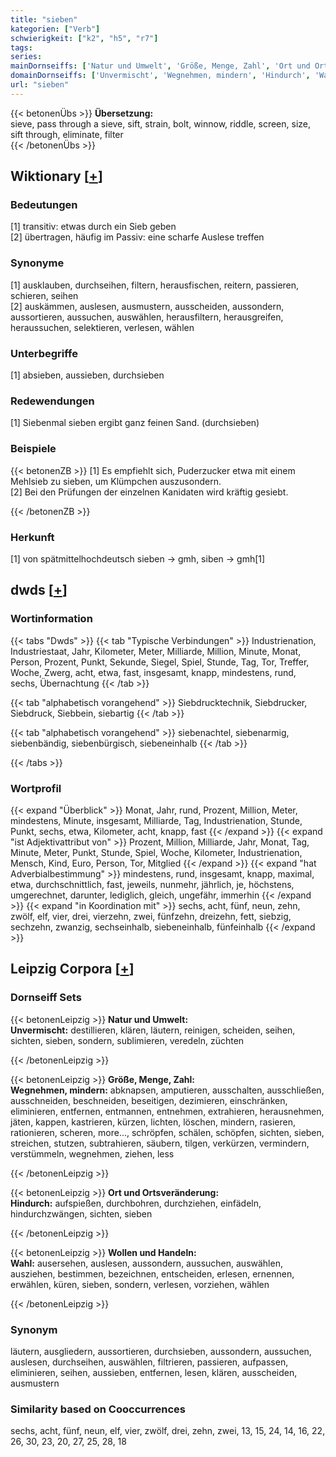 ```yaml
---
title: "sieben"
kategorien: ["Verb"]
schwierigkeit: ["k2", "h5", "r7"]
tags:
series:
mainDornseiffs: ['Natur und Umwelt', 'Größe, Menge, Zahl', 'Ort und Ortsveränderung', 'Wollen und Handeln']
domainDornseiffs: ['Unvermischt', 'Wegnehmen, mindern', 'Hindurch', 'Wahl']
url: "sieben"
---
```


{{< betonenÜbs >}}
**Übersetzung:**  
sieve, pass through a sieve, sift, strain, bolt, winnow, riddle, screen, size, sift through, eliminate, filter  
{{< /betonenÜbs >}}

## Wiktionary [[+](https://de.wiktionary.org/wiki/sieben)]

### Bedeutungen
[1] transitiv: etwas durch ein Sieb geben  
[2] übertragen, häufig im Passiv: eine scharfe Auslese treffen  

### Synonyme
[1] ausklauben, durchseihen, filtern, herausfischen, reitern, passieren, schieren, seihen  
[2] auskämmen, auslesen, ausmustern, ausscheiden, aussondern, aussortieren, aussuchen, auswählen, herausfiltern, herausgreifen, heraussuchen, selektieren, verlesen, wählen  

### Unterbegriffe
[1] absieben, aussieben, durchsieben  

### Redewendungen
[1] Siebenmal sieben ergibt ganz feinen Sand. (durchsieben)  

### Beispiele
{{< betonenZB >}}
[1] Es empfiehlt sich, Puderzucker etwa mit einem Mehlsieb zu sieben, um Klümpchen auszusondern.  
[2] Bei den Prüfungen der einzelnen Kanidaten wird kräftig gesiebt.  

{{< /betonenZB >}}
### Herkunft
[1] von spätmittelhochdeutsch sieben → gmh, siben → gmh[1]  



## dwds [[+](https://www.dwds.de/wb/sieben)]

### Wortinformation
{{< tabs "Dwds" >}}
{{< tab "Typische Verbindungen" >}}
Industrienation, Industriestaat, Jahr, Kilometer, Meter, Milliarde, Million, Minute, Monat, Person, Prozent, Punkt, Sekunde, Siegel, Spiel, Stunde, Tag, Tor, Treffer, Woche, Zwerg, acht, etwa, fast, insgesamt, knapp, mindestens, rund, sechs, Übernachtung
{{< /tab >}}

{{< tab "alphabetisch vorangehend" >}}
Siebdrucktechnik, Siebdrucker, Siebdruck, Siebbein, siebartig
{{< /tab >}}

{{< tab "alphabetisch vorangehend" >}}
siebenachtel, siebenarmig, siebenbändig, siebenbürgisch, siebeneinhalb
{{< /tab >}}

{{< /tabs >}}

### Wortprofil
{{< expand "Überblick" >}} Monat, Jahr, rund, Prozent, Million, Meter, mindestens, Minute, insgesamt, Milliarde, Tag, Industrienation, Stunde, Punkt, sechs, etwa, Kilometer, acht, knapp, fast {{< /expand >}}
{{< expand "ist Adjektivattribut von" >}} Prozent, Million, Milliarde, Jahr, Monat, Tag, Minute, Meter, Punkt, Stunde, Spiel, Woche, Kilometer, Industrienation, Mensch, Kind, Euro, Person, Tor, Mitglied {{< /expand >}}
{{< expand "hat Adverbialbestimmung" >}} mindestens, rund, insgesamt, knapp, maximal, etwa, durchschnittlich, fast, jeweils, nunmehr, jährlich, je, höchstens, umgerechnet, darunter, lediglich, gleich, ungefähr, immerhin {{< /expand >}}
{{< expand "in Koordination mit" >}} sechs, acht, fünf, neun, zehn, zwölf, elf, vier, drei, vierzehn, zwei, fünfzehn, dreizehn, fett, siebzig, sechzehn, zwanzig, sechseinhalb, siebeneinhalb, fünfeinhalb {{< /expand >}}

## Leipzig Corpora [[+](https://corpora.uni-leipzig.de/en/res?word=sieben&corpusId=deu_newscrawl-public_2018)]

### Dornseiff Sets
{{< betonenLeipzig >}}
**Natur und Umwelt:**  
**Unvermischt:** destillieren, klären, läutern, reinigen, scheiden, seihen, sichten, sieben, sondern, sublimieren, veredeln, züchten  

{{< /betonenLeipzig >}}


{{< betonenLeipzig >}}
**Größe, Menge, Zahl:**  
**Wegnehmen, mindern:** abknapsen, amputieren, ausschalten, ausschließen, ausschneiden, beschneiden, beseitigen, dezimieren, einschränken, eliminieren, entfernen, entmannen, entnehmen, extrahieren, herausnehmen, jäten, kappen, kastrieren, kürzen, lichten, löschen, mindern, rasieren, rationieren, scheren, more..., schröpfen, schälen, schöpfen, sichten, sieben, streichen, stutzen, subtrahieren, säubern, tilgen, verkürzen, vermindern, verstümmeln, wegnehmen, ziehen, less  

{{< /betonenLeipzig >}}


{{< betonenLeipzig >}}
**Ort und Ortsveränderung:**  
**Hindurch:** aufspießen, durchbohren, durchziehen, einfädeln, hindurchzwängen, sichten, sieben  

{{< /betonenLeipzig >}}


{{< betonenLeipzig >}}
**Wollen und Handeln:**  
**Wahl:** ausersehen, auslesen, aussondern, aussuchen, auswählen, ausziehen, bestimmen, bezeichnen, entscheiden, erlesen, ernennen, erwählen, küren, sieben, sondern, verlesen, vorziehen, wählen  

{{< /betonenLeipzig >}}

### Synonym
läutern, ausgliedern, aussortieren, durchsieben, aussondern, aussuchen, auslesen, durchseihen, auswählen, filtrieren, passieren, aufpassen, eliminieren, seihen, aussieben, entfernen, lesen, klären, ausscheiden, ausmustern


### Similarity based on Cooccurrences
sechs, acht, fünf, neun, elf, vier, zwölf, drei, zehn, zwei, 13, 15, 24, 14, 16, 22, 26, 30, 23, 20, 27, 25, 28, 18

